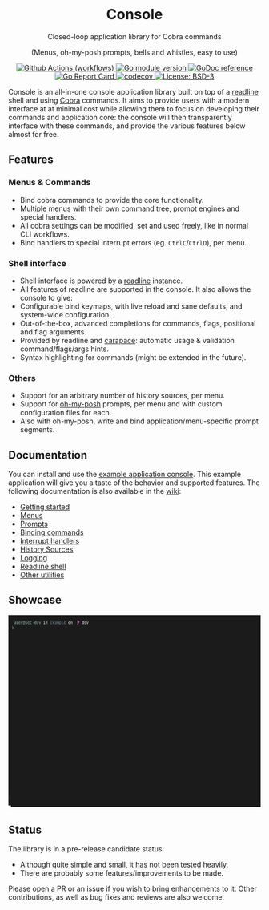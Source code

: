 
<div align="center">
  <a href="https://github.com/reeflective/console">
    <img alt="" src="" width="600">
  </a>
  <br> <h1> Console </h1>

  <p>  Closed-loop application library for Cobra commands  </p>
  <p>  (Menus, oh-my-posh prompts, bells and whistles, easy to use)  </p>
</div>


<!-- Badges -->
<p align="center">
  <a href="https://github.com/reeflective/console/actions/workflows/go.yml">
    <img src="https://github.com/reeflective/console/actions/workflows/go.yml/badge.svg?branch=main"
      alt="Github Actions (workflows)" />
  </a>

  <a href="https://github.com/reeflective/console">
    <img src="https://img.shields.io/github/go-mod/go-version/reeflective/console.svg"
      alt="Go module version" />
  </a>

  <a href="https://pkg.go.dev/github.com/reeflective/console">
    <img src="https://img.shields.io/badge/godoc-reference-blue.svg"
      alt="GoDoc reference" />
  </a>

  <a href="https://goreportcard.com/report/github.com/reeflective/console">
    <img src="https://goreportcard.com/badge/github.com/reeflective/console"
      alt="Go Report Card" />
  </a>

  <a href="https://codecov.io/gh/reeflective/console">
    <img src="https://codecov.io/gh/reeflective/console/branch/main/graph/badge.svg"
      alt="codecov" />
  </a>

  <a href="https://opensource.org/licenses/BSD-3-Clause">
    <img src="https://img.shields.io/badge/License-BSD_3--Clause-blue.svg"
      alt="License: BSD-3" />
  </a>
</p>

Console is an all-in-one console application library built on top of a [readline](https://github.com/reeflective/readline) shell and using [Cobra](https://github.com/spf13/cobra) commands. 
It aims to provide users with a modern interface at at minimal cost while allowing them to focus on developing 
their commands and application core: the console will then transparently interface with these commands, and provide
the various features below almost for free.


## Features

### Menus & Commands 
- Bind cobra commands to provide the core functionality.
- Multiple menus with their own command tree, prompt engines and special handlers.
- All cobra settings can be modified, set and used freely, like in normal CLI workflows.
- Bind handlers to special interrupt errors (eg. `CtrlC`/`CtrlD`), per menu.

### Shell interface
- Shell interface is powered by a [readline](https://github.com/reeflective/readline) instance.
- All features of readline are supported in the console. It also allows the console to give:
- Configurable bind keymaps, with live reload and sane defaults, and system-wide configuration.
- Out-of-the-box, advanced completions for commands, flags, positional and flag arguments.
- Provided by readline and [carapace](https://github.com/rsteube/carapace): automatic usage & validation command/flags/args hints.
- Syntax highlighting for commands (might be extended in the future).

### Others
- Support for an arbitrary number of history sources, per menu.
- Support for [oh-my-posh](https://github.com/JanDeDobbeleer/oh-my-posh) prompts, per menu and with custom configuration files for each.
- Also with oh-my-posh, write and bind application/menu-specific prompt segments.


## Documentation

You can install and use the [example application console](https://github.com/reeflective/console/tree/main/example). This example application 
will give you a taste of the behavior and supported features. The following documentation 
is also available in the [wiki](https://github.com/reeflective/console/wiki):

* [Getting started](https://github.com/reeflective/console/wiki/Getting-Started) 
* [Menus](https://github.com/reeflective/console/wiki/Menus)
* [Prompts](https://github.com/reeflective/console/wiki/Prompts)
* [Binding commands](https://github.com/reeflective/console/wiki/Binding-Commands)
* [Interrupt handlers](https://github.com/reeflective/console/wiki/Interrupt-Handlers)
* [History Sources](https://github.com/reeflective/console/wiki/History-Sources)
* [Logging](https://github.com/reeflective/console/wiki/Logging)
* [Readline shell](https://github.com/reeflective/readline/wiki)
* [Other utilities](https://github.com/reeflective/console/wiki/Other-Utililites)


## Showcase
![console](https://github.com/reeflective/console/blob/assets/console.gif)


## Status

The library is in a pre-release candidate status:
- Although quite simple and small, it has not been tested heavily.
- There are probably some features/improvements to be made.

Please open a PR or an issue if you wish to bring enhancements to it. 
Other contributions, as well as bug fixes and reviews are also welcome.

